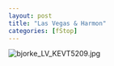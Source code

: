 ```yaml
---
layout: post
title: "Las Vegas & Harmon"
categories: [fStop]
---
```

<img alt="bjorke_LV_KEVT5209.jpg" src="http://www.botzilla.com/blog/archives/pix2015/bjorke_LV_KEVT5209.jpg" class="img-responsive" border="0" />


<!--more-->

